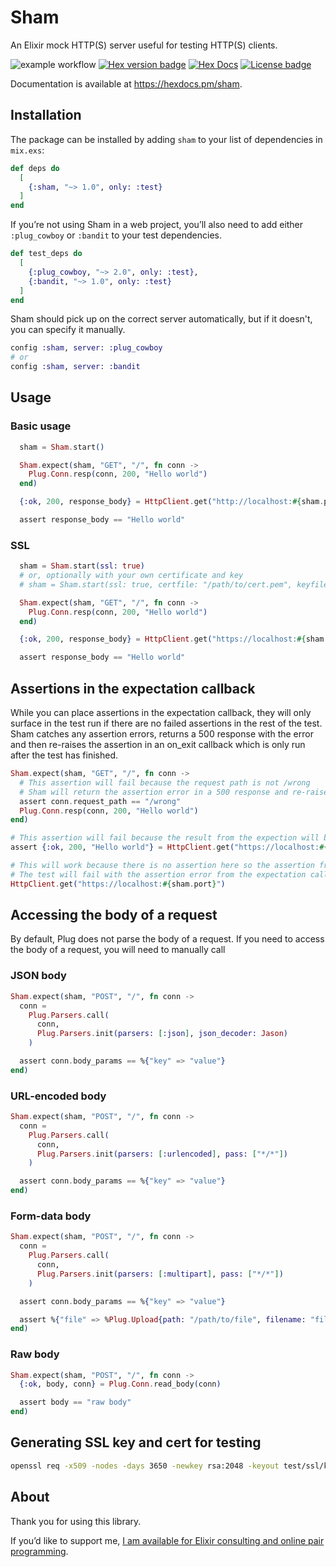 # Sham

An Elixir mock HTTP(S) server useful for testing HTTP(S) clients.

![example workflow](https://github.com/andrewtimberlake/sham/actions/workflows/main.yml/badge.svg)
[![Hex version badge](https://img.shields.io/hexpm/v/sham.svg)](https://hex.pm/packages/sham)
[![Hex Docs](https://img.shields.io/badge/hex-docs-lightgreen.svg)](https://hexdocs.pm/sham/)
[![License badge](https://img.shields.io/hexpm/l/sham.svg)](https://github.com/andrewtimberlake/sham/blob/master/LICENSE)

Documentation is available at <https://hexdocs.pm/sham>.

## Installation

The package can be installed by adding `sham` to your list of dependencies in `mix.exs`:

```elixir
def deps do
  [
    {:sham, "~> 1.0", only: :test}
  ]
end
```

If you’re not using Sham in a web project, you’ll also need to add either `:plug_cowboy` or `:bandit` to your test dependencies.

```elixir
def test_deps do
  [
    {:plug_cowboy, "~> 2.0", only: :test},
    {:bandit, "~> 1.0", only: :test}
  ]
end
```

Sham should pick up on the correct server automatically, but if it doesn't, you can specify it manually.

```elixir
config :sham, server: :plug_cowboy
# or
config :sham, server: :bandit
```

## Usage

### Basic usage

```elixir
  sham = Sham.start()

  Sham.expect(sham, "GET", "/", fn conn ->
    Plug.Conn.resp(conn, 200, "Hello world")
  end)

  {:ok, 200, response_body} = HttpClient.get("http://localhost:#{sham.port}")

  assert response_body == "Hello world"
```

### SSL

```elixir
  sham = Sham.start(ssl: true)
  # or, optionally with your own certificate and key
  # sham = Sham.start(ssl: true, certfile: "/path/to/cert.pem", keyfile: "/path/to/key.pem")

  Sham.expect(sham, "GET", "/", fn conn ->
    Plug.Conn.resp(conn, 200, "Hello world")
  end)

  {:ok, 200, response_body} = HttpClient.get("https://localhost:#{sham.port}")

  assert response_body == "Hello world"
```

## Assertions in the expectation callback

While you can place assertions in the expectation callback, they will only surface in the test run if there are no failed assertions in the rest of the test.
Sham catches any assertion errors, returns a 500 response with the error and then re-raises the assertion in an on_exit callback which is only run after the test has finished.

```elixir
Sham.expect(sham, "GET", "/", fn conn ->
  # This assertion will fail because the request path is not /wrong
  # Sham will return the assertion error in a 500 response and re-raise it in an on_exit callback.
  assert conn.request_path == "/wrong"
  Plug.Conn.resp(conn, 200, "Hello world")
end)

# This assertion will fail because the result from the expection will be a 500 response with the assertion error and the test will fail without the assertion from the expectation callback.
assert {:ok, 200, "Hello world"} = HttpClient.get("https://localhost:#{sham.port}")

# This will work because there is no assertion here so the assertion from the expectation callback will be surfaced at the end of the test.
# The test will fail with the assertion error from the expectation callback.
HttpClient.get("https://localhost:#{sham.port}")
```

## Accessing the body of a request

By default, Plug does not parse the body of a request. If you need to access the body of a request, you will need to manually call

### JSON body

```elixir
Sham.expect(sham, "POST", "/", fn conn ->
  conn =
    Plug.Parsers.call(
      conn,
      Plug.Parsers.init(parsers: [:json], json_decoder: Jason)
    )

  assert conn.body_params == %{"key" => "value"}
end)
```

### URL-encoded body

```elixir
Sham.expect(sham, "POST", "/", fn conn ->
  conn =
    Plug.Parsers.call(
      conn,
      Plug.Parsers.init(parsers: [:urlencoded], pass: ["*/*"])
    )

  assert conn.body_params == %{"key" => "value"}
end)
```

### Form-data body

```elixir
Sham.expect(sham, "POST", "/", fn conn ->
  conn =
    Plug.Parsers.call(
      conn,
      Plug.Parsers.init(parsers: [:multipart], pass: ["*/*"])
    )

  assert conn.body_params == %{"key" => "value"}

  assert %{"file" => %Plug.Upload{path: "/path/to/file", filename: "file.txt"}} = conn.body_params
end)
```

### Raw body

```elixir
Sham.expect(sham, "POST", "/", fn conn ->
  {:ok, body, conn} = Plug.Conn.read_body(conn)

  assert body == "raw body"
end)
```

## Generating SSL key and cert for testing

```bash
openssl req -x509 -nodes -days 3650 -newkey rsa:2048 -keyout test/ssl/key.pem -out test/ssl/cert.pem
```

## About

Thank you for using this library.

If you’d like to support me, [I am available for Elixir consulting and online pair programming](https://andrewtimberlake.com/hire).
